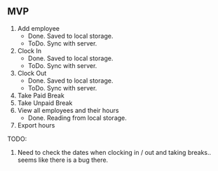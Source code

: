 ## MVP

1. Add employee
   - Done. Saved to local storage.
   - ToDo. Sync with server.
2. Clock In
   - Done. Saved to local storage.
   - ToDo. Sync with server.
3. Clock Out
   - Done. Saved to local storage.
   - ToDo. Sync with server.
4. Take Paid Break
5. Take Unpaid Break
6. View all employees and their hours
   - Done. Reading from local storage.
7. Export hours

TODO:
1. Need to check the dates when clocking in / out and taking breaks.. seems like there is a bug there.